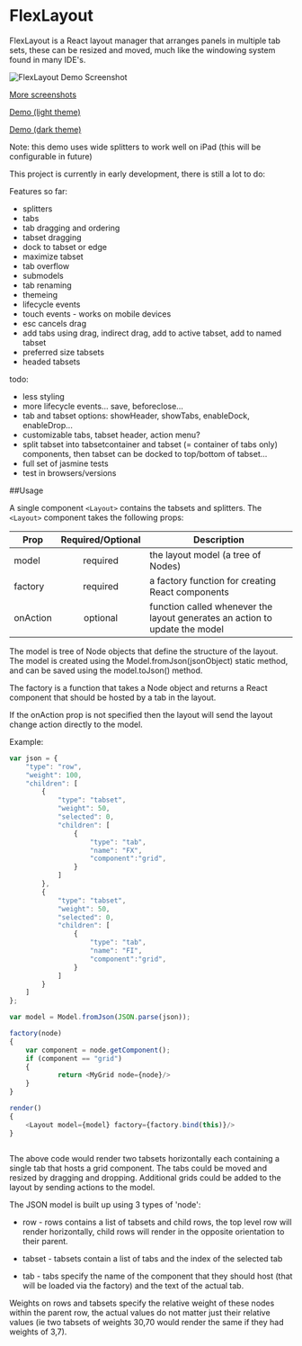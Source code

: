 # FlexLayout

FlexLayout is a React layout manager that arranges panels in multiple tab sets, these can be
resized and moved, much like the windowing system found in many IDE's.

![FlexLayout Demo Screenshot](/../screenshots/github_images/v0.01/tab_overflow_menu.png?raw=true "FlexLayout Demo Screenshot")

[More screenshots](https://rawgit.com/caplin/FlexLayout/screenshots/github_images/v0.01/images.html)

[Demo (light theme)](https://rawgit.com/caplin/FlexLayout/demos/demos/v0.01/index.html)

[Demo (dark theme)](https://rawgit.com/caplin/FlexLayout/demos/demos/v0.01/index_dark.html)

Note: this demo uses wide splitters to work well on iPad (this will be configurable in future)

This project is currently in early development, there is still a lot to do:

Features so far:
*	splitters
*	tabs
*	tab dragging and ordering
*	tabset dragging
*	dock to tabset or edge
*	maximize tabset
*	tab overflow
*	submodels
*	tab renaming
*	themeing
*	lifecycle events
*	touch events - works on mobile devices
*   esc cancels drag
*   add tabs using drag, indirect drag, add to active tabset, add to named tabset
*   preferred size tabsets
*   headed tabsets


todo:
*	less styling
*	more lifecycle events... save, beforeclose...
*	tab and tabset options: showHeader, showTabs, enableDock, enableDrop...
*	customizable tabs, tabset header, action menu?
*	split tabset into tabsetcontainer and tabset (= container of tabs only) components, then tabset can be docked to top/bottom of tabset...
*	full set of jasmine tests
*	test in browsers/versions


##Usage

A single component `<Layout>` contains the tabsets and splitters. The `<Layout>` component takes the following props:


| Prop       | Required/Optional           | Description  |
| ------------- |:-------------:| -----|
| model    | required | the layout model (a tree of Nodes) |
| factory      | required | a factory function for creating React components |
| onAction | optional     |  function called whenever the layout generates an action to update the model |

The model is tree of Node objects that define the structure of the layout. The model is created using the Model.fromJson(jsonObject) static method, and can be saved using the model.toJson() method.

The factory is a function that takes a Node object and returns a React component that should be hosted by a tab in the layout. 

If the onAction prop is not specified then the layout will send the layout change action directly to the model.

Example:

```javascript
var json = {
	"type": "row",
	"weight": 100,
	"children": [
		{
			"type": "tabset",
			"weight": 50,
			"selected": 0,
			"children": [
				{
					"type": "tab",
					"name": "FX",
					"component":"grid",
				}
			]
		},
		{
			"type": "tabset",
			"weight": 50,
			"selected": 0,
			"children": [
				{
					"type": "tab",
					"name": "FI",
					"component":"grid",
				}
			]
		}
	]
};

var model = Model.fromJson(JSON.parse(json));

factory(node)
{
    var component = node.getComponent();
	if (component == "grid")
    {
			return <MyGrid node={node}/>
    }
}

render()
{
	<Layout model={model} factory={factory.bind(this)}/> 
}
		
```

The above code would render two tabsets horizontally each containing a single tab that hosts a grid component. The tabs could be moved and resized by dragging and dropping. Additional grids could be added to the layout by sending actions to the model.

The JSON model is built up using 3 types of 'node':

* row - rows contains a list of tabsets and child rows, the top level row will render horizontally, child rows will render in the opposite orientation to their parent.

* tabset - tabsets contain a list of tabs and the index of the selected tab

* tab - tabs specify the name of the component that they should host (that will be loaded via the factory) and the text of the actual tab.

Weights on rows and tabsets specify the relative weight of these nodes within the parent row, the actual values do not matter just their relative values (ie two tabsets of weights 30,70 would render the same if they had weights of 3,7).
